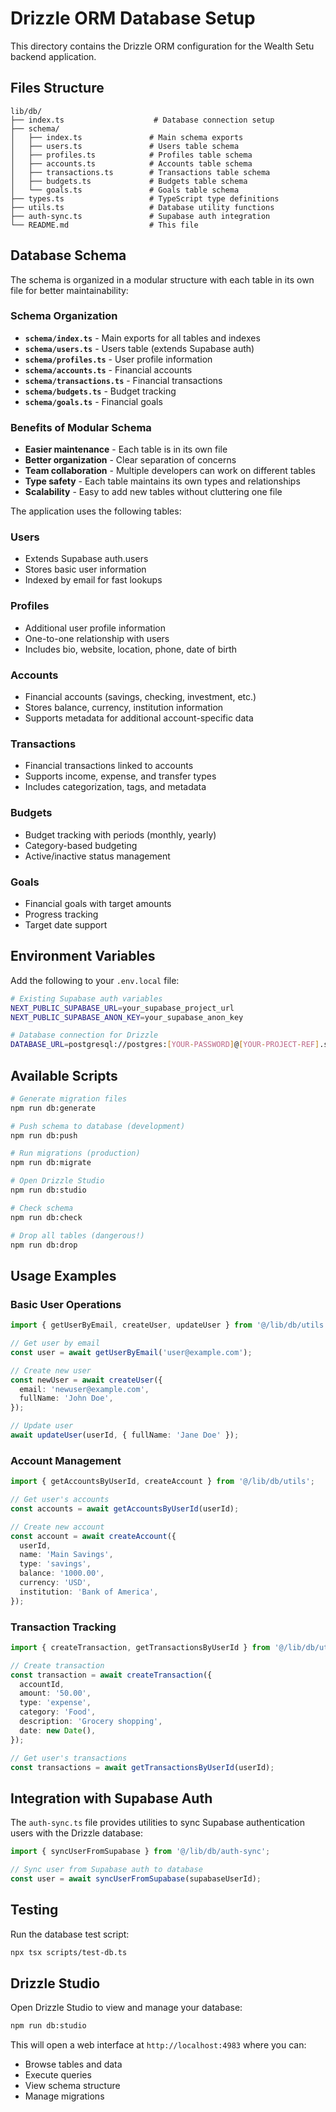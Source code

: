 # Drizzle ORM Database Setup

This directory contains the Drizzle ORM configuration for the Wealth Setu backend application.

## Files Structure

```
lib/db/
├── index.ts                    # Database connection setup
├── schema/
│   ├── index.ts               # Main schema exports
│   ├── users.ts               # Users table schema
│   ├── profiles.ts            # Profiles table schema
│   ├── accounts.ts            # Accounts table schema
│   ├── transactions.ts        # Transactions table schema
│   ├── budgets.ts             # Budgets table schema
│   └── goals.ts               # Goals table schema
├── types.ts                   # TypeScript type definitions
├── utils.ts                   # Database utility functions
├── auth-sync.ts               # Supabase auth integration
└── README.md                  # This file
```

## Database Schema

The schema is organized in a modular structure with each table in its own file for better maintainability:

### Schema Organization
- **`schema/index.ts`** - Main exports for all tables and indexes
- **`schema/users.ts`** - Users table (extends Supabase auth)
- **`schema/profiles.ts`** - User profile information
- **`schema/accounts.ts`** - Financial accounts
- **`schema/transactions.ts`** - Financial transactions
- **`schema/budgets.ts`** - Budget tracking
- **`schema/goals.ts`** - Financial goals

### Benefits of Modular Schema
- **Easier maintenance** - Each table is in its own file
- **Better organization** - Clear separation of concerns
- **Team collaboration** - Multiple developers can work on different tables
- **Type safety** - Each table maintains its own types and relationships
- **Scalability** - Easy to add new tables without cluttering one file

The application uses the following tables:

### Users
- Extends Supabase auth.users
- Stores basic user information
- Indexed by email for fast lookups

### Profiles
- Additional user profile information
- One-to-one relationship with users
- Includes bio, website, location, phone, date of birth

### Accounts
- Financial accounts (savings, checking, investment, etc.)
- Stores balance, currency, institution information
- Supports metadata for additional account-specific data

### Transactions
- Financial transactions linked to accounts
- Supports income, expense, and transfer types
- Includes categorization, tags, and metadata

### Budgets
- Budget tracking with periods (monthly, yearly)
- Category-based budgeting
- Active/inactive status management

### Goals
- Financial goals with target amounts
- Progress tracking
- Target date support

## Environment Variables

Add the following to your `.env.local` file:

```bash
# Existing Supabase auth variables
NEXT_PUBLIC_SUPABASE_URL=your_supabase_project_url
NEXT_PUBLIC_SUPABASE_ANON_KEY=your_supabase_anon_key

# Database connection for Drizzle
DATABASE_URL=postgresql://postgres:[YOUR-PASSWORD]@[YOUR-PROJECT-REF].supabase.co:5432/postgres
```

## Available Scripts

```bash
# Generate migration files
npm run db:generate

# Push schema to database (development)
npm run db:push

# Run migrations (production)
npm run db:migrate

# Open Drizzle Studio
npm run db:studio

# Check schema
npm run db:check

# Drop all tables (dangerous!)
npm run db:drop
```

## Usage Examples

### Basic User Operations

```typescript
import { getUserByEmail, createUser, updateUser } from '@/lib/db/utils';

// Get user by email
const user = await getUserByEmail('user@example.com');

// Create new user
const newUser = await createUser({
  email: 'newuser@example.com',
  fullName: 'John Doe',
});

// Update user
await updateUser(userId, { fullName: 'Jane Doe' });
```

### Account Management

```typescript
import { getAccountsByUserId, createAccount } from '@/lib/db/utils';

// Get user's accounts
const accounts = await getAccountsByUserId(userId);

// Create new account
const account = await createAccount({
  userId,
  name: 'Main Savings',
  type: 'savings',
  balance: '1000.00',
  currency: 'USD',
  institution: 'Bank of America',
});
```

### Transaction Tracking

```typescript
import { createTransaction, getTransactionsByUserId } from '@/lib/db/utils';

// Create transaction
const transaction = await createTransaction({
  accountId,
  amount: '50.00',
  type: 'expense',
  category: 'Food',
  description: 'Grocery shopping',
  date: new Date(),
});

// Get user's transactions
const transactions = await getTransactionsByUserId(userId);
```

## Integration with Supabase Auth

The `auth-sync.ts` file provides utilities to sync Supabase authentication users with the Drizzle database:

```typescript
import { syncUserFromSupabase } from '@/lib/db/auth-sync';

// Sync user from Supabase auth to database
const user = await syncUserFromSupabase(supabaseUserId);
```

## Testing

Run the database test script:

```bash
npx tsx scripts/test-db.ts
```

## Drizzle Studio

Open Drizzle Studio to view and manage your database:

```bash
npm run db:studio
```

This will open a web interface at `http://localhost:4983` where you can:
- Browse tables and data
- Execute queries
- View schema structure
- Manage migrations 